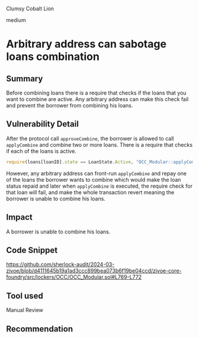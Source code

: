 Clumsy Cobalt Lion

medium

# Arbitrary address can sabotage loans combination

## Summary
Before combining loans there is a require that checks if the loans that you want to combine are active. Any arbitrary address can make this check fail and prevent the borrower from combining his loans.

## Vulnerability Detail
After the protocol call `approveCombine`, the borrower is allowed to call `applyCombine` and combine two or more loans. There is a require that checks if each of the loans is active. 
```js
require(loans[loanID].state == LoanState.Active, "OCC_Modular::applyCombine() loans[loanID].state != LoanState.Active");
```
However, any arbitrary address can front-run `applyCombine` and repay one of the loans the borrower wants to combine which would make the loan status repaid and later when `applyCombine` is executed, the require check for that loan will fail, and make the whole transaction revert meaning the borrower is unable to combine his loans. 


## Impact
A borrower is unable to combine his loans. 

## Code Snippet
https://github.com/sherlock-audit/2024-03-zivoe/blob/d4111645b19a1ad3ccc899bea073b6f19be04ccd/zivoe-core-foundry/src/lockers/OCC/OCC_Modular.sol#L769-L772

## Tool used

Manual Review

## Recommendation
